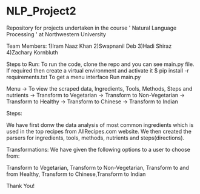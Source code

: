 # NLP_Project2
Repository for projects undertaken in the course ' Natural Language Processing ' at Northwestern University

Team Members:
1)Iram Naaz Khan
2)Swapnanil Deb
3)Hadi Shiraz
4)Zachary Kornbluth

Steps to Run:
To run the code, clone the repo and you can see main.py file.
If required then create a virtual environment and activate it
$ pip install -r requirements.txt
To get a menu interface Run main.py

Menu
-> To view the scraped data, Ingredients, Tools, Methods, Steps and nutrients
-> Transform to Vegetarian
-> Transform to Non-Vegetarian
-> Transform to Healthy
-> Transform to Chinese
-> Transform to Indian

Steps:

We have first donw the data analysis of most common ingredients which is used in the top recipes from AllRecipes.com website. 
We then created the parsers for ingredients, tools, methods, nutrients and steps(directions).

Transformations:
We have given the following options to a user to choose from:

Transform to Vegetarian, Transform to Non-Vegetarian, Transform to and from Healthy, Transform to Chinese,Transform to Indian

Thank You!
